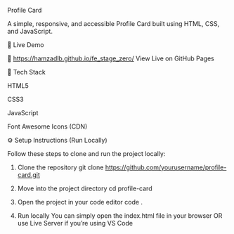 Profile Card

A simple, responsive, and accessible Profile Card built using HTML, CSS, and JavaScript.

🚀 Live Demo

🔗 https://hamzadlb.github.io/fe_stage_zero/
View Live on GitHub Pages

🧩 Tech Stack

HTML5

CSS3 

JavaScript

Font Awesome Icons (CDN)

⚙️ Setup Instructions (Run Locally)

Follow these steps to clone and run the project locally:

1. Clone the repository
   git clone https://github.com/yourusername/profile-card.git

2. Move into the project directory
   cd profile-card

3. Open the project in your code editor
   code .

4. Run locally
   You can simply open the index.html file in your browser
   OR use Live Server if you’re using VS Code
